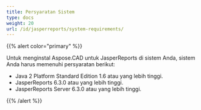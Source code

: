 ```yaml
---
title: Persyaratan Sistem
type: docs
weight: 20
url: /id/jasperreports/system-requirements/
---
```


{{% alert color="primary" %}}

Untuk menginstal Aspose.CAD untuk JasperReports di sistem Anda, sistem Anda harus memenuhi persyaratan berikut:

- Java 2 Platform Standard Edition 1.6 atau yang lebih tinggi.
- JasperReports 6.3.0 atau yang lebih tinggi.
- JasperReports Server 6.3.0 atau yang lebih tinggi.

{{% /alert %}}
